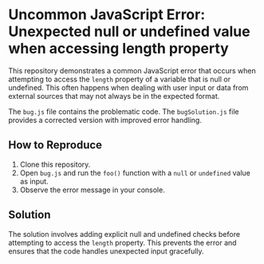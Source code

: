 # Uncommon JavaScript Error: Unexpected null or undefined value when accessing length property

This repository demonstrates a common JavaScript error that occurs when attempting to access the `length` property of a variable that is null or undefined.  This often happens when dealing with user input or data from external sources that may not always be in the expected format. 

The `bug.js` file contains the problematic code. The `bugSolution.js` file provides a corrected version with improved error handling.

## How to Reproduce

1. Clone this repository.
2. Open `bug.js` and run the `foo()` function with a `null` or `undefined` value as input.
3. Observe the error message in your console. 

## Solution

The solution involves adding explicit null and undefined checks before attempting to access the `length` property.  This prevents the error and ensures that the code handles unexpected input gracefully.